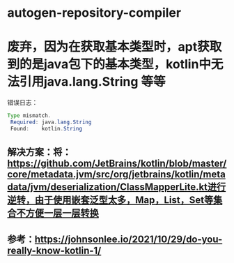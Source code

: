 # autogen-repository-compiler
# 废弃，因为在获取基本类型时，apt获取到的是java包下的基本类型，kotlin中无法引用java.lang.String 等等
错误日志：
```java
Type mismatch.
 Required: java.lang.String
 Found:    kotlin.String
```
## 解决方案：将：https://github.com/JetBrains/kotlin/blob/master/core/metadata.jvm/src/org/jetbrains/kotlin/metadata/jvm/deserialization/ClassMapperLite.kt进行逆转，由于使用嵌套泛型太多，Map，List，Set等集合不方便一层一层转换
## 参考：https://johnsonlee.io/2021/10/29/do-you-really-know-kotlin-1/
